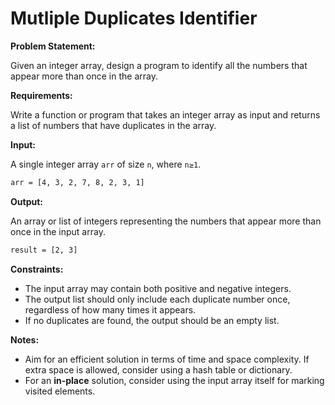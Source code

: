 # Mutliple Duplicates Identifier

**Problem Statement:**

Given an integer array, design a program to identify all the numbers that appear more than once in the array.

**Requirements:**

Write a function or program that takes an integer array as input and returns a list of numbers that have duplicates in the array.

**Input:**

A single integer array `arr` of size `n`, where `n≥1`.

```bash
arr = [4, 3, 2, 7, 8, 2, 3, 1]
```

**Output:**

An array or list of integers representing the numbers that appear more than once in the input array.

```bash
result = [2, 3]
```

**Constraints:**

- The input array may contain both positive and negative integers.
- The output list should only include each duplicate number once, regardless of how many times it appears.
- If no duplicates are found, the output should be an empty list.

**Notes:**

- Aim for an efficient solution in terms of time and space complexity. If extra space is allowed, consider using a hash table or dictionary.
- For an **in-place** solution, consider using the input array itself for marking visited elements.
